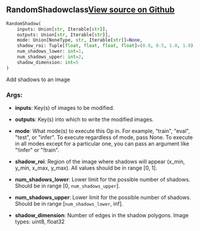 ## RandomShadow<span class="tag">class</span><a class="sourcelink" href=https://github.com/fastestimator/fastestimator/blob/r1.2/fastestimator/op/numpyop/univariate/random_shadow.py/#L24-L63>View source on Github</a>
```python
RandomShadow(
	inputs: Union[str, Iterable[str]],
	outputs: Union[str, Iterable[str]],
	mode: Union[NoneType, str, Iterable[str]]=None,
	shadow_roi: Tuple[float, float, float, float]=(0.0, 0.5, 1.0, 1.0),
	num_shadows_lower: int=1,
	num_shadows_upper: int=2,
	shadow_dimension: int=5
)
```
Add shadows to an image


<h3>Args:</h3>


* **inputs**: Key(s) of images to be modified.

* **outputs**: Key(s) into which to write the modified images.

* **mode**: What mode(s) to execute this Op in. For example, "train", "eval", "test", or "infer". To execute regardless of mode, pass None. To execute in all modes except for a particular one, you can pass an argument like "!infer" or "!train".

* **shadow_roi**: Region of the image where shadows will appear (x_min, y_min, x_max, y_max). All values should be in range [0, 1].

* **num_shadows_lower**: Lower limit for the possible number of shadows. Should be in range [0, `num_shadows_upper`].

* **num_shadows_upper**: Lower limit for the possible number of shadows. Should be in range [`num_shadows_lower`, inf].

* **shadow_dimension**: Number of edges in the shadow polygons. Image types: uint8, float32

